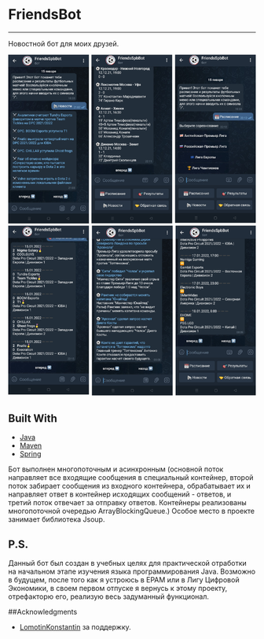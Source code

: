 # FriendsBot
____
Новостной бот для моих друзей.

![](https://github.com/AlexeyMarino/FriendsBot/blob/master/screenshots/bot1.jpg)

## Built With

* [Java](https://oracle.com/java)
* [Maven](https://maven.apache.org/)
* [Spring](https://spring.io/)

Бот выполнен многопоточным и асинхронным (основной поток направляет все входящие сообщения в специальный контейнер,
второй поток забирает сообщения из входного контейнера, обрабатывает их и направляет ответ в контейнер исходящих сообщений - ответов,
и третий поток отвечает за отправку ответов. Контейнеры реализованы многопоточной очередью ArrayBlockingQueue.) 
Особое место в проекте занимает библиотека Jsoup.

## P.S.

Данный бот был создан в учебных целях для практической отработки на начальном 
этапе изучения языка программирования Java. Возможно в будущем, после того как 
я устроюсь в EPAM или в Лигу Цифровой Экономики, в своем первом отпуске я вернусь к
этому проекту, отрефакторю его, реализую весь задуманный функционал.

##Acknowledgments 

* [LomotinKonstantin](https://github.com/LomotinKonstantin) за поддержку.
